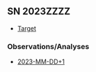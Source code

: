 ## SN 2023ZZZZ

* [Target](./target/index.html)

### Observations/Analyses

* [2023-MM-DD+1](./2023-MM-DD+1/index.html)
